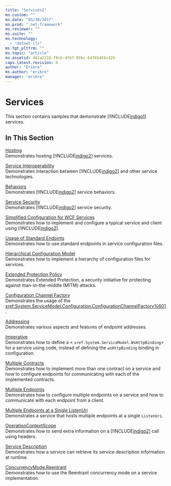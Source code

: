 ```yaml
---
title: "Services2"
ms.custom: ""
ms.date: "03/30/2017"
ms.prod: ".net-framework"
ms.reviewer: ""
ms.suite: ""
ms.technology: 
  - "dotnet-clr"
ms.tgt_pltfrm: ""
ms.topic: "article"
ms.assetid: 462a2218-f8c6-4fb7-95bc-64765459c429
caps.latest.revision: 6
author: "Erikre"
ms.author: "erikre"
manager: "erikre"
---
```

# Services
This section contains samples that demonstrate [!INCLUDE[indigo1](../../../../includes/indigo1-md.md)] services.  
  
## In This Section  
 [Hosting](../../../../docs/framework/wcf/feature-details/hosting.md)  
 Demonstrates hosting [!INCLUDE[indigo2](../../../../includes/indigo2-md.md)] services.  
  
 [Service Interoperability](../../../../docs/framework/wcf/samples/service-interoperability.md)  
 Demonstrates interaction between [!INCLUDE[indigo2](../../../../includes/indigo2-md.md)] and other service technologies.  
  
 [Behaviors](../../../../docs/framework/wcf/samples/behaviors.md)  
 Demonstrates [!INCLUDE[indigo2](../../../../includes/indigo2-md.md)] service behaviors.  
  
 [Service Security](../../../../docs/framework/wcf/samples/service-security.md)  
 Demonstrates [!INCLUDE[indigo2](../../../../includes/indigo2-md.md)] service security.  
  
 [Simplified Configuration for WCF Services](../../../../docs/framework/wcf/samples/simplified-configuration-for-wcf-services.md)  
 Demonstrates how to implement and configure a typical service and client using [!INCLUDE[indigo2](../../../../includes/indigo2-md.md)].  
  
 [Usage of Standard Endoints](../../../../docs/framework/wcf/samples/usage-of-standard-endpoints.md)  
 Demonstrates how to use standard endpoints in service configuration files.  
  
 [Hierarchical Configuration Model](../../../../docs/framework/wcf/samples/hierarchical-configuration-model.md)  
 Demonstrates how to implement a hierarchy of configuration files for services.  
  
 [Extended Protection Policy](../../../../docs/framework/wcf/samples/extended-protection-policy.md)  
 Demonstrates Extended Protection, a security initiative for protecting against man-in-the-middle (MITM) attacks.  
  
 [Configuration Channel Factory](../../../../docs/framework/wcf/samples/configuration-channel-factory.md)  
 Demonstrates the usage of the <xref:System.ServiceModel.Configuration.ConfigurationChannelFactory%601>.  
  
 [Addressing](../../../../docs/framework/wcf/samples/addressing.md)  
 Demonstrates various aspects and features of endpoint addresses.  
  
 [Imperative](../../../../docs/framework/wcf/samples/imperative.md)  
 Demonstrates how to define a <<!--zz xref:System.ServiceModel.WsHttpBinding --> `xref:System.ServiceModel.WsHttpBinding`> for a service using code, instead of defining the `wsHttpBinding` binding in configuration.  
  
 [Multiple Contracts](../../../../docs/framework/wcf/samples/multiple-contracts.md)  
 Demonstrates how to implement more than one contract on a service and how to configure endpoints for communicating with each of the implemented contracts.  
  
 [Multiple Endpoints](../../../../docs/framework/wcf/samples/multiple-endpoints.md)  
 Demonstrates how to configure multiple endpoints on a service and how to communicate with each endpoint from a client.  
  
 [Multiple Endpoints at a Single ListenUri](../../../../docs/framework/wcf/samples/multiple-endpoints-at-a-single-listenuri.md)  
 Demonstrates a service that hosts multiple endpoints at a single `ListenUri`.  
  
 [OperationContextScope](../../../../docs/framework/wcf/samples/operationcontextscope.md)  
 Demonstrates how to send extra information on a [!INCLUDE[indigo2](../../../../includes/indigo2-md.md)] call using headers.  
  
 [Service Description](../../../../docs/framework/wcf/samples/service-description.md)  
 Demonstrates how a service can retrieve its service description information at runtime.  
  
 [ConcurrencyMode.Reentrant](../../../../docs/framework/wcf/samples/concurrencymode-reentrant.md)  
 Demonstrates how to use the Reentrant concurrency mode on a service implementation.
